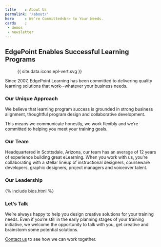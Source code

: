 ```yaml
---
title    : About Us
permalink: '/about/'
hero     : We’re Committed<br> to Your Needs.
cards    :
 - demos
 - newsletter
---
```

## EdgePoint Enables Successful Learning Programs

<figure class="featuredIcon">{{ site.data.icons.epl-vert.svg }}</figure>

Since 2007, EdgePoint Learning has been committed to delivering quality learning solutions that work--whatever your business needs.

### Our Unique Approach
We believe that learning program success is grounded in strong business alignment, thoughtful program design and collaborative development.

This means we communicate honestly, we work flexibly and we’re committed to helping you meet your training goals.

### Our Team
Headquartered in Scottsdale, Arizona, our team has an average of 12 years of experience building great eLearning. When you work with us, you’re collaborating with a stellar lineup of instructional designers, courseware developers, graphic designers, project managers and voiceover talent.

### Our Leadership
{% include bios.html %}

### Let’s Talk
We’re always happy to help you design creative solutions for your training needs. Even if you’re still in the early planning stages of your training initiative, we welcome the opportunity to talk with you, get creative and brainstorm some potential solutions.

[Contact us](/form/talk/) to see how we can work together.
